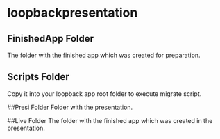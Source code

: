 # loopbackpresentation

## FinishedApp Folder
The folder with the finished app which was created for preparation.

## Scripts Folder
Copy it into your loopback app root folder to execute migrate script.

##Presi Folder
Folder with the presentation.

##Live Folder
The folder with the finished app which was created in the presentation.
